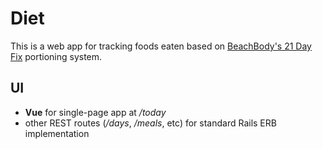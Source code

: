 # Diet

This is a web app for tracking foods eaten based on [BeachBody's 21 Day Fix](https://www.beachbodyondemand.com/blog/21-day-fix-hub-nutrition) portioning system.

## UI
- **Vue** for single-page app at */today*
- other REST routes (*/days*, */meals*, etc) for standard Rails ERB implementation
